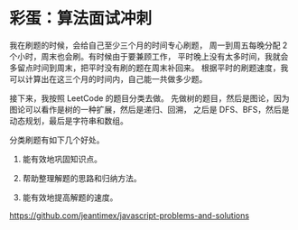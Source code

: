 # 彩蛋：算法面试冲刺


我在刷题的时候，会给自己至少三个月的时间专心刷题，
周一到周五每晚分配 2 个小时，周末也会刷。有时候由于要兼顾工作，
平时晚上没有太多时间，我就会多留点时间到周末，把平时没有刷的题在周末补回来。
根据平时的刷题速度，我可以计算出在这三个月的时间内，自己能一共做多少题。


接下来，我按照 LeetCode 的题目分类去做。
先做树的题目，然后是图论，因为图论可以看作是树的一种扩展，然后是递归、回溯，
之后是 DFS、BFS，然后是动态规划，最后是字符串和数组。

分类刷题有如下几个好处。

1. 能有效地巩固知识点。

2. 帮助整理解题的思路和归纳方法。

3. 能有效地提高解题的速度。


https://github.com/jeantimex/javascript-problems-and-solutions


